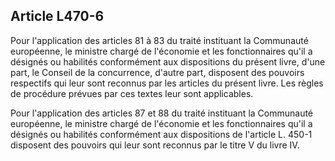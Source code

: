 Article L470-6
----
Pour l'application des articles 81 à 83 du traité instituant la Communauté
européenne, le ministre chargé de l'économie et les fonctionnaires qu'il a
désignés ou habilités conformément aux dispositions du présent livre, d'une
part, le Conseil de la concurrence, d'autre part, disposent des pouvoirs
respectifs qui leur sont reconnus par les articles du présent livre. Les règles
de procédure prévues par ces textes leur sont applicables.

Pour l'application des articles 87 et 88 du traité instituant la Communauté
européenne, le ministre chargé de l'économie et les fonctionnaires qu'il a
désignés ou habilités conformément aux dispositions de l'article L. 450-1
disposent des pouvoirs qui leur sont reconnus par le titre V du livre IV.
